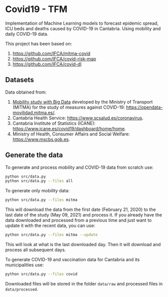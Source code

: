 Covid19 - TFM
===========
Implementation of Machine Learning models to forecast epidemic spread, ICU beds and deaths caused by COVID-19 in
Cantabria. Using mobility and daily COVID-19 data.

This project has been based on:
1. https://github.com/IFCA/mitma-covid
2. https://github.com/IFCA/covid-risk-map
3. https://github.com/IFCA/covid-dl

[comment]: <> (4. https://github.com/saul-torres/covid_cantabria)

[comment]: <> (5. https://github.com/midudev/covid-vacuna)

[comment]: <> (   https://github.com/midudev/covid-vacuna/blob/main/scripts/download-covid-vaccine-today-status.js)

## Datasets
Data obtained from:
1. [Mobility study with Big Data](https://www.mitma.gob.es/ministerio/covid-19/evolucion-movilidad-big-data)
   developed by the Ministry of Transport (MITMA) for the study of measures against COVID-19:
   https://opendata-movilidad.mitma.es/.
2. Cantabria Health Service: https://www.scsalud.es/coronavirus.
3. Cantabria Institute of Statistics (ICANE):
   https://www.icane.es/covid19/dashboard/home/home.
4. Ministry of Health, Consumer Affairs and Social Welfare: https://www.mscbs.gob.es.

## Generate the data

To generate and process mobility and COVID-19 data from scratch use:
```bash
python src/data.py
python src/data.py --files all
```
To generate only mobility data:
```bash
python src/data.py --files mitma
```
This will download the data from the first date (February 21, 2020) to the last date of the study (May 09, 2021) and process it. If you already have the data downloaded and processed from a previous time and just want to update it with the recent data, you can use:
```bash
python src/data.py --files mitma --update
```
This will look at what is the last downloaded day. Then it will download and process all subsequent days.

To generate COVID-19 and vaccination data for Cantabria and its municipalities use:
```bash
python src/data.py --files covid
```
Downloaded files will be stored in the folder ``data/raw`` and processed files in ``data/processed``.
